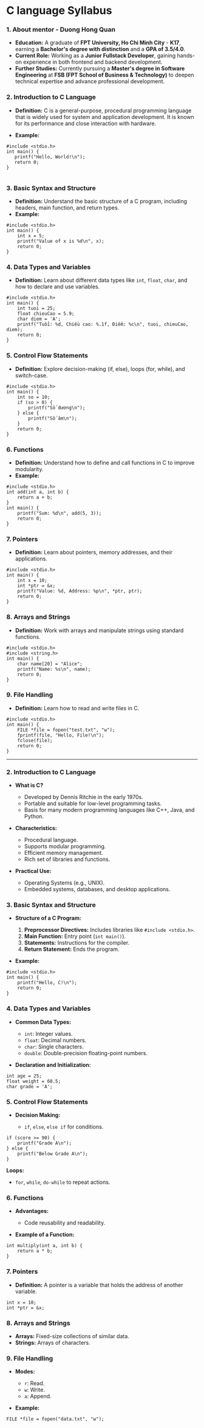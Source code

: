# C language Syllabus

### **1. About mentor - Duong Hong Quan**
 
- **Education:** A graduate of **FPT University, Ho Chi Minh City** - **K17**, earning a **Bachelor's degree with distinction** and a **GPA of 3.5/4.0**.
- **Current Role:** Working as a **Junior Fullstack Developer**, gaining hands-on experience in both frontend and backend development.
- **Further Studies:** Currently pursuing a **Master's degree in Software Engineering** at **FSB (FPT School of Business & Technology)** to deepen technical expertise and advance professional development.
### **2. Introduction to C Language**

- **Definition:** C is a general-purpose, procedural programming language that is widely used for system and application development. It is known for its performance and close interaction with hardware.

- **Example:**
 ```
#include <stdio.h>
int main() {
    printf("Hello, World!\n");
    return 0;
}


```

### **3. Basic Syntax and Structure**

- **Definition:** Understand the basic structure of a C program, including headers, main function, and return types.
- **Example:**

```
#include <stdio.h>
int main() {
    int x = 5;
    printf("Value of x is %d\n", x);
    return 0;
}

```

### **4. Data Types and Variables**

- **Definition:** Learn about different data types like `int`, `float`, `char`, and how to declare and use variables.
```
#include <stdio.h>
int main() {
    int tuoi = 25;
    float chieuCao = 5.9;
    char diem = 'A';
    printf("Tuổi: %d, Chiều cao: %.1f, Điểm: %c\n", tuoi, chieuCao, diem);
    return 0;
}

```

### **5. Control Flow Statements**

- **Definition:** Explore decision-making (if, else), loops (for, while), and switch-case.
```
#include <stdio.h>
int main() {
    int so = 10;
    if (so > 0) {
        printf("Số dương\n");
    } else {
        printf("Số âm\n");
    }
    return 0;
}

```

### **6. Functions**

- **Definition:** Understand how to define and call functions in C to improve modularity.
- **Example:**
```
#include <stdio.h>
int add(int a, int b) {
    return a + b;
}
int main() {
    printf("Sum: %d\n", add(5, 3));
    return 0;
}

```

### **7. Pointers**

- **Definition:** Learn about pointers, memory addresses, and their applications.

```
#include <stdio.h>
int main() {
    int x = 10;
    int *ptr = &x;
    printf("Value: %d, Address: %p\n", *ptr, ptr);
    return 0;
}

```
### **8. Arrays and Strings**

- **Definition:** Work with arrays and manipulate strings using standard functions.

```
#include <stdio.h>
#include <string.h>
int main() {
    char name[20] = "Alice";
    printf("Name: %s\n", name);
    return 0;
}

```

### **9. File Handling**
- **Definition:** Learn how to read and write files in C.

```
#include <stdio.h>
int main() {
    FILE *file = fopen("test.txt", "w");
    fprintf(file, "Hello, File!\n");
    fclose(file);
    return 0;
}

```
------



### **2. Introduction to C Language**

- **What is C?**
    
    - Developed by Dennis Ritchie in the early 1970s.
    - Portable and suitable for low-level programming tasks.
    - Basis for many modern programming languages like C++, Java, and Python.
- **Characteristics:**
    
    - Procedural language.
    - Supports modular programming.
    - Efficient memory management.
    - Rich set of libraries and functions.
- **Practical Use:**
    
    - Operating Systems (e.g., UNIX).
    - Embedded systems, databases, and desktop applications.


### **3. Basic Syntax and Structure**

- **Structure of a C Program:**
    
    1. **Preprocessor Directives:** Includes libraries like `#include <stdio.h>`.
    2. **Main Function:** Entry point (`int main()`).
    3. **Statements:** Instructions for the compiler.
    4. **Return Statement:** Ends the program.

- **Example:**
```
#include <stdio.h>
int main() {
    printf("Hello, C!\n");
    return 0;
}

```

### **4. Data Types and Variables**

- **Common Data Types:**
    
    - `int`: Integer values.
    - `float`: Decimal numbers.
    - `char`: Single characters.
    - `double`: Double-precision floating-point numbers.


- **Declaration and Initialization:**
```
int age = 25;
float weight = 60.5;
char grade = 'A';

```

### **5. Control Flow Statements**

- **Decision Making:**
    
    - `if`, `else`, `else if` for conditions.
```
if (score >= 90) {
    printf("Grade A\n");
} else {
    printf("Below Grade A\n");
}

```
**Loops:**

- `for`, `while`, `do-while` to repeat actions.


### **6. Functions**

- **Advantages:**
    
    - Code reusability and readability.
- **Example of a Function:**
```
int multiply(int a, int b) {
    return a * b;
}

```

### **7. Pointers**

- **Definition:** A pointer is a variable that holds the address of another variable.
```
int x = 10;
int *ptr = &x;

```

### **8. Arrays and Strings**

- **Arrays:** Fixed-size collections of similar data.
- **Strings:** Arrays of characters.
### **9. File Handling**

- **Modes:**
    
    - `r`: Read.
    - `w`: Write.
    - `a`: Append.
- **Example:**
```
FILE *file = fopen("data.txt", "w");
```